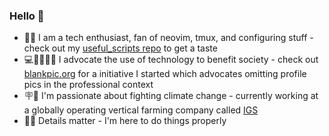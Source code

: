 ### Hello 👋
- 🧑‍💻 I am a tech enthusiast, fan of neovim, tmux, and configuring stuff - check out my [useful_scripts repo](https://github.com/LasseWolter/useful_scripts) to get a taste
- 💻🤝🧑‍🤝‍🧑 I advocate the use of technology to benefit society - check out [blankpic.org](https://blankpic.org) for a initiative I started which advocates omitting profile pics in the professional context
- 🪧🐢 I'm passionate about fighting climate change - currently working at a globally operating vertical farming company called [IGS](https://www.intelligentgrowthsolutions.com)
- 🕵️‍♂️ Details matter - I'm here to do things properly

<!--
**LasseWolter/LasseWolter** is a ✨ _special_ ✨ repository because its `README.md` (this file) appears on your GitHub profile.

Here are some ideas to get you started:

- 🔭 I’m currently working on ...
- 🌱 I’m currently learning ...
- 👯 I’m looking to collaborate on ...
- 🤔 I’m looking for help with ...
- 💬 Ask me about ...
- 📫 How to reach me: ...
- 😄 Pronouns: ...
- ⚡ Fun fact: ...
-->

